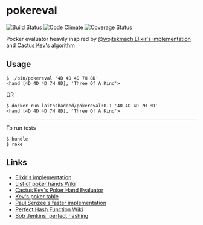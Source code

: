 # pokereval

[![Build Status](https://secure.travis-ci.org/laithshadeed/pokereval.svg?branch=master)](http://travis-ci.org/laithshadeed/pokereval)
[![Code Climate](https://codeclimate.com/github/laithshadeed/pokereval/badges/gpa.svg)](https://codeclimate.com/github/laithshadeed/pokereval)
[![Coverage Status](https://coveralls.io/repos/github/laithshadeed/pokereval/badge.svg?branch=master)](https://coveralls.io/github/laithshadeed/pokereval?branch=master)

Pocker evaluator heavily inspired by [@wojtekmach
Elixir's implementation](https://github.com/wojtekmach/poker_elixir) and [Cactus Kev's algorithm](http://suffe.cool/poker/evaluator.html)

## Usage

```
$ ./bin/pokereval '4D 4D 4D 7H 8D'
<hand [4D 4D 4D 7H 8D], 'Three Of A Kind'>
```

OR

```
$ docker run laithshadeed/pokereval:0.1 '4D 4D 4D 7H 8D'
<hand [4D 4D 4D 7H 8D], 'Three Of A Kind'>
```
---

To run tests

```
$ bundle
$ rake
```

## Links

- [Elixir's implementation](https://github.com/wojtekmach/poker_elixir)
- [List of poker hands Wiki](https://en.wikipedia.org/wiki/List_of_poker_hands)
- [Cactus Kev's Poker Hand Evaluator](http://suffe.cool/poker/evaluator.html)
- [Kev's poker table](http://suffe.cool/poker/7462.html)
- [Paul Senzee's faster implementation](https://web.archive.org/web/20180325123210/http://www.paulsenzee.com/2006/06/some-perfect-hash.html)
- [Perfect Hash Function Wiki](https://en.wikipedia.org/wiki/Perfect_hash_function)
- [Bob Jenkins' perfect hashing](http://burtleburtle.net/bob/hash/perfect.html)
